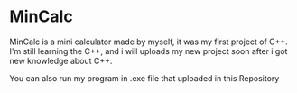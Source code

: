 # MinCalc
MinCalc is a mini calculator made by myself, it was my first project of C++. I'm still learning the C++, and i will uploads my new project soon after i got new knowledge about C++.

You can also run my program in .exe file that uploaded in this Repository

